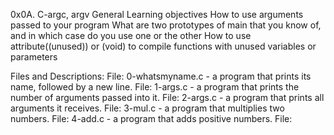 0x0A. C-argc, argv General Learning objectives How to use arguments passed to your program What are two prototypes of main that you know of, and in which case do you use one or the other How to use attribute((unused)) or (void) to compile functions with unused variables or parameters

Files and Descriptions: File: 0-whatsmyname.c - a program that prints its name, followed by a new line. File: 1-args.c - a program that prints the number of arguments passed into it. File: 2-args.c - a program that prints all arguments it receives. File: 3-mul.c - a program that multiplies two numbers. File: 4-add.c - a program that adds positive numbers. File:
